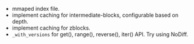 * mmaped index file.
* implement caching for intermediate-blocks, configurable based on depth.
* implement caching for zblocks.
* `_with_versions` for get(), range(), reverse(), iter() API. Try using NoDiff.
